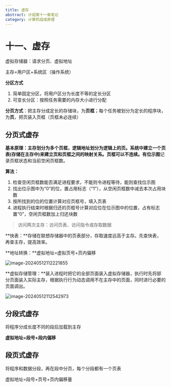 ```yaml
---
title: 虚存
abstract: 计组第十一章笔记
category: 计算机组成原理
---
```


# 十一、虚存

虚拟存储器：请求分页、虚拟地址

主存=用户区+系统区（操作系统）

**分区方式**

1. 简单固定分区，将用户区分为长度不等的定长分区
2. 可变长分区：按照任务需要的内存大小进行分配

**分页方式**：把主存分成定长的存储块，为**页框**；每个任务被划分为定长的程序块，为**页**，把页装入页框（页框未必连续）

## 分页式虚存

**基本原理：**主存划分为多个页框，逻辑地址划分为逻辑上的页。系统中建立一个页表**(存储在主存中)**来建立页和页框之间的映射关系。页框可以不连续。有**位示图**记录页框状态和当前空闲页框数。

**算法：**

1. 检查空闲页框数能否满足进程要求，不能则令进程等待，能则查找位示图
2. 找出位示图中为“0”的位，置占用标志（“1”），从空闲页框数中减去本次占用块数
3. 按所找到的位的位置计算对应页框号，填入页表
4. 进程执行结束时根据归还的页框号计算对应位在位示图中的位置，占有标志置“0”，空闲页框数加上归还块数

> 访问两次主存：访问页表、访问指令或存取数据

**快表：**存储在联想存储器中的页表部分，存取速度远高于主存。先查快表，再查主存，提高效率。

**地址转换：**虚拟地址=虚拟页号+页内偏移

![image-20240512112221855](C:\Users\ocl\AppData\Roaming\Typora\typora-user-images\image-20240512112221855.png)

**虚拟存储管理：**装入进程时把它的全部页面装入虚拟存储器，执行时先将部分页面装入实际主存，根据执行行为动态调用不在主存中的页面，同时进行必要的页面调出。

![image-20240512112542973](C:\Users\ocl\AppData\Roaming\Typora\typora-user-images\image-20240512112542973.png)

## 分段式虚存

将程序分成长度不同的段后加载到主存

**虚拟地址=段号+段内偏移**

## 段页式虚存

将程序和数据分段，再在段中分页，每个分段都有一个页表

虚拟地址=段号+页号+页内偏移量
